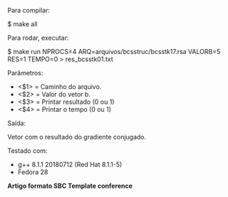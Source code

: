 Para compilar:

$ make all

Para rodar, executar:

$ make run NPROCS=4 ARQ=arquivos/bcsstruc/bcsstk17.rsa VALORB=5 RES=1 TEMPO=0 > res_bcsstk01.txt

Parâmetros:

- <$1> = Caminho do arquivo.
- <$2> = Valor do vetor b.
- <$3> = Printar resultado (0 ou 1)
- <$4> = Printar o tempo (0 ou 1)

Saída:

Vetor com o resultado do gradiente conjugado.

Testado com:

- g++ 8.1.1 20180712 (Red Hat 8.1.1-5)
- Fedora 28

**Artigo formato SBC Template conference**
